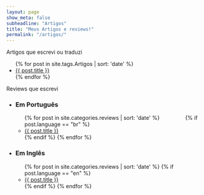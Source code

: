```yaml
---
layout: page
show_meta: false
subheadline: "Artigos"
title: "Meus Artigos e reviews!"
permalink: "/artigos/"
---
```


Artigos que escrevi ou traduzi
        
<ul>
    {% for post in site.tags.Artigos | sort: 'date' %}
    <li><a href="{{ post.url }}">{{ post.title }}</a></li>
    {% endfor %}
</ul>

Reviews que escrevi

<ul>
    <li><h3>Em Português</h3>
        <ul>
             {% for post in site.categories.reviews | sort: 'date' %}
                 {% if post.language == "br" %}
                 <li><a href="{{ post.url }}">{{ post.title }}</a></li>
                 {% endif %}
             {% endfor %}
        </ul>
    </li>
    <li><h3>Em Inglês</h3>
        <ul>
             {% for post in site.categories.reviews | sort: 'date' %}
                 {% if post.language == "en" %}
                 <li><a href="{{ post.url }}">{{ post.title }}</a></li>
                 {% endif %}
             {% endfor %}
        </ul>
    </li>
</ul>